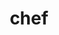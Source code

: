 ---
category: 4-letters
denotation: null
name: chef
reference_link: https://www.etymonline.com/word/chef
root_language: null
root_name: null
title: chef
type: free
word_sums:
- respelling: chef
  sum: 'Chef + '
---